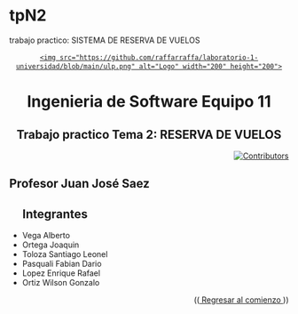 # tpN2
trabajo practico: SISTEMA DE RESERVA DE VUELOS
<a name="readme-top"></a>
<br/>
<div align="center">

  <a href="https://github.com/Grupo11-ing/tpN2/">

    <img src="https://github.com/raffarraffa/laboratorio-1-universidad/blob/main/ulp.png" alt="Logo" width="200" height="200">
  </a>
  <div>
  <h1  align="center">Ingenieria de Software Equipo 11</h1>
  <h2>Trabajo practico Tema 2: RESERVA DE VUELOS</h2>
</div>
 <div align="right">
    
  [![Contributors][contributors-shield]][contributors-url]
  
</div> 
  <div align="left">
   <h2>Profesor  Juan José Saez</h2>
</div>
<div align="center">
      <!--img src="https://github.com/Laboratorio-I-G15/laboratorio-1-gestion-proyectos/blob/main/librerias_usadas/gestino.png" alt="Logo" width="800" height="650"-->
  <div>
<div align="left">
  <ul><h2>Integrantes</h2>
    <li> Vega Alberto</li>
    <li> Ortega Joaquin </li>
    <li> Toloza Santiago Leonel </li>
    <li> Pasquali Fabian Dario </li>
    <li> Lopez Enrique Rafael </li>
    <li> Ortiz Wilson Gonzalo </li>
</ul>
</div>
<p align="right">((<a href="#readme-top"> Regresar al comienzo </a>))</p>
<!--enlaces-->

[contributors-shield]: https://img.shields.io/badge/Contribuidores-11-orange?style=for-the-badge&logo=appveyor

[contributors-url]: https://github.com/Laboratorio-I-G15/laboratorio-1-gestion-proyectos/graphs/contributors
